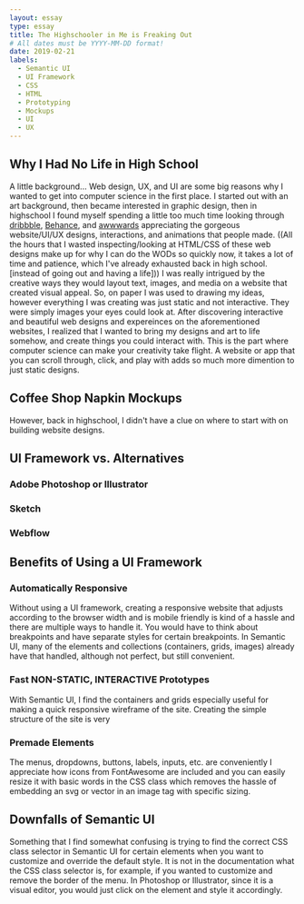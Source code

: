 ```yaml
---
layout: essay
type: essay
title: The Highschooler in Me is Freaking Out
# All dates must be YYYY-MM-DD format!
date: 2019-02-21
labels:
  - Semantic UI
  - UI Framework
  - CSS
  - HTML
  - Prototyping
  - Mockups
  - UI
  - UX
---
```


## Why I Had No Life in High School
A little background... Web design, UX, and UI are some big reasons why I wanted to get into computer science in the first place. I started out with an art background, then became interested in graphic design, then in highschool I found myself spending a little too much time looking through [dribbble](http://dribbble.com), [Behance](www.behance.net), and [awwwards](www.awwwards.com) appreciating the gorgeous website/UI/UX designs, interactions, and animations that people made. ((All the hours that I wasted inspecting/looking at HTML/CSS of these web designs make up for why I can do the WODs so quickly now, it takes a lot of time and patience, which I've already exhausted back in high school. [instead of going out and having a life])) I was really intrigued by the creative ways they would layout text, images, and media on a website that created visual appeal. So, on paper I was used to drawing my ideas, however everything I was creating was just static and not interactive. They were simply images your eyes could look at. After discovering interactive and beautiful web designs and expereinces on the aforementioned websites, I realized that I wanted to bring my designs and art to life somehow, and create things you could interact with. This is the part where computer science can make your creativity take flight. A website or app that you can scroll through, click, and play with adds so much more dimention to just static designs.

## Coffee Shop Napkin Mockups
However, back in highschool, I didn't have a clue on where to start with on building website designs.


## UI Framework vs. Alternatives
### Adobe Photoshop or Illustrator

### Sketch

### Webflow

## Benefits of Using a UI Framework

### Automatically Responsive
Without using a UI framework, creating a responsive website that adjusts according to the browser width and is mobile friendly is kind of a hassle and there are multiple ways to handle it. You would have to think about breakpoints and have separate styles for certain breakpoints. In Semantic UI, many of the elements and collections (containers, grids, images) already have that handled, although not perfect, but still convenient.

### Fast NON-STATIC, INTERACTIVE Prototypes
With Semantic UI, I find the containers and grids especially useful for making a quick responsive wireframe of the site. Creating the simple structure of the site is very 

### Premade Elements
The menus, dropdowns, buttons, labels, inputs, etc. are conveniently
I appreciate how icons from FontAwesome are included and you can easily resize it with basic words in the CSS class which removes the hassle of embedding an svg or vector in an image tag with specific sizing.

## Downfalls of Semantic UI
Something that I find somewhat confusing is trying to find the correct CSS class selector in Semantic UI for certain elements when you want to customize and override the default style. It is not in the documentation what the CSS class selector is, for example, if you wanted to customize and remove the border of the menu. In Photoshop or Illustrator, since it is a visual editor, you would just click on the element and style it accordingly.





